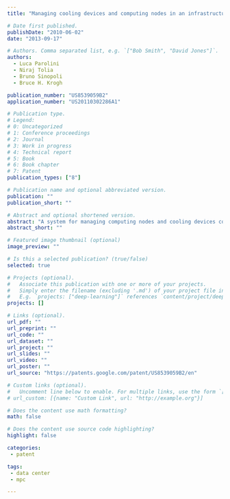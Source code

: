 ```yaml
---
title: "Managing cooling devices and computing nodes in an infrastructure"

# Date first published.
publishDate: "2010-06-02"
date: "2013-09-17"

# Authors. Comma separated list, e.g. `["Bob Smith", "David Jones"]`.
authors:
  - Luca Parolini
  - Niraj Tolia
  - Bruno Sinopoli
  - Bruce H. Krogh

publication_number: "US8539059B2"
application_number: "US20110302286A1"

# Publication type.
# Legend:
# 0: Uncategorized
# 1: Conference proceedings
# 2: Journal
# 3: Work in progress
# 4: Technical report
# 5: Book
# 6: Book chapter
# 7: Patent
publication_types: ["8"]

# Publication name and optional abbreviated version.
publication: ""
publication_short: ""

# Abstract and optional shortened version.
abstract: "A system for managing computing nodes and cooling devices cooling the computing nodes in an infrastructure includes one or more managers. The one or more managers receive a service request for a workload to be run on one or more of the computing nodes. Candidate workload placements for placing the workload on the one or more computing nodes are determined. A first cost associated with each candidate workload placements using a computational network model. A second cost associated with the cooling devices for each candidate workload placement is determined using a thermal network model. A cost function is minimized. The cost function determines an economic cost of operating the infrastructure while running the requested workload and is based upon the first cost, the second cost. A candidate workload placement is selected from the candidate workload placements based on the minimized cost function."
abstract_short: ""

# Featured image thumbnail (optional)
image_preview: ""

# Is this a selected publication? (true/false)
selected: true

# Projects (optional).
#   Associate this publication with one or more of your projects.
#   Simply enter the filename (excluding '.md') of your project file in `content/project/`.
#   E.g. `projects: ["deep-learning"]` references `content/project/deep-learning.md`.
projects: []

# Links (optional).
url_pdf: ""
url_preprint: ""
url_code: ""
url_dataset: ""
url_project: ""
url_slides: ""
url_video: ""
url_poster: ""
url_source: "https://patents.google.com/patent/US8539059B2/en"

# Custom links (optional).
#   Uncomment line below to enable. For multiple links, use the form `[{...}, {...}, {...}]`.
# url_custom: [{name: "Custom Link", url: "http://example.org"}]

# Does the content use math formatting?
math: false

# Does the content use source code highlighting?
highlight: false

categories:
 - patent

tags:
 - data center
 - mpc

---
```

